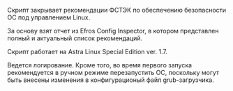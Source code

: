 Скрипт закрывает рекомендации ФСТЭК по обеспечению безопасности ОС под управлением Linux.

За основу взят отчет из Efros Config Inspector, в котором представлен полный и актуальный список рекомендаций.

Скрипт работает на Astra Linux Special Edition ver. 1.7.

Ведется логирование. Кроме того, во время первого запуска рекомендуется в ручном режиме перезапустить ОС, поскольку могут быть внесены изменения в конфигурационый файл grub-загрузчика.
